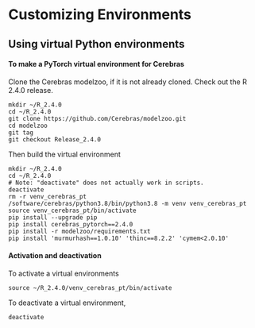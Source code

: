 # Customizing Environments

## Using virtual Python environments

#### To make a PyTorch virtual environment for Cerebras

Clone the Cerebras modelzoo, if it is not already cloned. Check out the R 2.4.0 release.

```console
mkdir ~/R_2.4.0
cd ~/R_2.4.0
git clone https://github.com/Cerebras/modelzoo.git
cd modelzoo
git tag
git checkout Release_2.4.0
```
Then build the virtual environment

```console
mkdir ~/R_2.4.0
cd ~/R_2.4.0
# Note: "deactivate" does not actually work in scripts.
deactivate
rm -r venv_cerebras_pt
/software/cerebras/python3.8/bin/python3.8 -m venv venv_cerebras_pt
source venv_cerebras_pt/bin/activate
pip install --upgrade pip
pip install cerebras_pytorch==2.4.0
pip install -r modelzoo/requirements.txt
pip install 'murmurhash==1.0.10' 'thinc==8.2.2' 'cymem<2.0.10'
```

<!--- No longer any TensorFlow wheel
#### To make a TensorFlow virtual environment for Cerebras
--->

#### Activation and deactivation

To activate a virtual environments

```console
source ~/R_2.4.0/venv_cerebras_pt/bin/activate
```

To deactivate a virtual environment,

```console
deactivate
```
